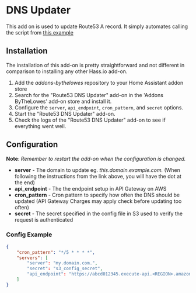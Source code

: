 # DNS Updater
This add on is used to update Route53 A record. It simply automates calling the script from [this example](https://github.com/awslabs/route53-dynamic-dns-with-lambda)

## Installation

The installation of this add-on is pretty straightforward and not different in
comparison to installing any other Hass.io add-on.

1. Add the *addons-bythelowes* repository to your Home Assistant addon store
1. Search for the "Route53 DNS Updater" add-on in the 'Addons ByTheLowes' add-on store
   and install it.
1. Configure the `server`, `api_endpoint`, `cron_pattern`, and `secret` options.
1. Start the "Route53 DNS Updater" add-on.
1. Check the logs of the "Route53 DNS Updater" add-on to see if everything
    went well.

## Configuration
**Note**: _Remember to restart the add-on when the configuration is changed._

- __server__ - The domain to update eg. *this.domain.example.com.* (When following the instructions from the link above, you will have the dot at the end)
- __api_endpoint__ - The the endpoint setup in API Gateway on AWS
- __cron_pattern__ - Cron pattern to specify how often the DNS should be updated (API Gateway Charges may apply check before updating too often)
- __secret__ - The secret specified in the config file in S3 used to verify the request is authenticated 

### Config Example
```json
{
    "cron_pattern": "*/5 * * * *",
    "servers": [
        "server": "my.domain.com.",
        "secret": "s3_config_secret",
        "api_endpoint": "https://abcd012345.execute-api.<REGION>.amazonaws.com/prod"
    ]
}
```
